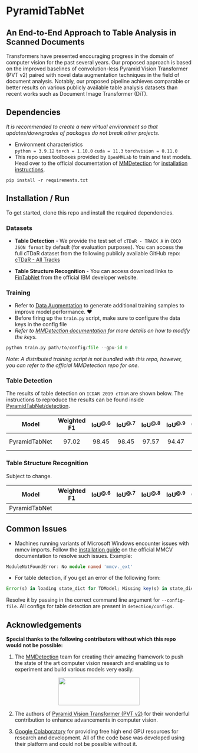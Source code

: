 # PyramidTabNet
## An End-to-End Approach to Table Analysis in Scanned Documents
Transformers have presented encouraging progress in the domain of computer vision for the past several years. Our proposed approach is based on the improved baselines of convolution-less Pyramid Vision Transformer (PVT v2) paired with novel data augmentation techniques in the field of document analysis. Notably, our proposed pipeline achieves comparable or better results on various publicly available table analysis datasets than recent works such as Document Image Transformer (DiT).

## Dependencies
*It is recommended to create a new virtual environment so that updates/downgrades of packages do not break other projects.*
- Environment characteristics
<br/>`python = 3.9.12` `torch = 1.10.0` `cuda = 11.3` `torchvision = 0.11.0`
- This repo uses toolboxes provided by `OpenMMLab` to train and test models. Head over to the official documentation of [MMDetection](https://github.com/open-mmlab/mmdetection) for [installation instructions](https://mmdetection.readthedocs.io/en/latest/get_started.html#installation).

```
pip install -r requirements.txt
```

## Installation / Run
To get started, clone this repo and install the required dependencies.

### Datasets
- **Table Detection** - We provide the test set of `cTDaR - TRACK A` in `COCO JSON format` by default (for evaluation purposes). You can access the full cTDaR dataset from the following publicly available GitHub repo: [cTDaR - All Tracks](https://github.com/cndplab-founder/ICDAR2019_cTDaR)

- **Table Structure Recognition** - You can access download links to [FinTabNet](https://developer.ibm.com/exchanges/data/all/fintabnet/) from the official IBM developer website.

### Training
- Refer to [Data Augmentation](https://github.com/muhd-umer/PyramidTabNet/tree/main/detection/augmentation) to generate additional training samples to improve model performance. ❤️
- Before firing up the `train.py` script, make sure to configure the data keys in the config file 
- *Refer to [MMDetection documentation](https://mmdetection.readthedocs.io/en/latest/2_new_data_model.html#train-with-customized-datasets) for more details on how to modify the keys.*
```python
python train.py path/to/config/file --gpu-id 0
```
*Note: A distributed training script is not bundled with this repo, however, you can refer to the official MMDetection repo for one.*

### Table Detection
The results of table detection on `ICDAR 2019 cTDaR` are shown below. The instructions to reproduce the results can be found inside [PyramidTabNet/detection](detection/README.md).

| Model |  Weighted F1 | IoU<sup>@.6</sup> | IoU<sup>@.7</sup> | IoU<sup>@.8</sup> | IoU<sup>@.9</sup> | Checkpoint |
|:---:|:---:|:---:|:---:|:---:|:---:|:---:|
| PyramidTabNet | 97.02 | 98.45 | 98.45 | 97.57 | 94.47 | [Weights (.pth)](https://drive.google.com/file/d/1DN_DSM-wb5izSoL7PkBirL3_R7y-tK1i/view?usp=share_link) |

### Table Structure Recognition
Subject to change.

| Model |  Weighted F1 | IoU<sup>@.6</sup> | IoU<sup>@.7</sup> | IoU<sup>@.8</sup> | IoU<sup>@.9</sup> | Checkpoint |
|:---:|:---:|:---:|:---:|:---:|:---:|:---:|
| PyramidTabNet | | | | | | |

## Common Issues
- Machines running variants of Microsoft Windows encounter issues with mmcv imports. Follow the [installation guide](https://mmcv.readthedocs.io/en/latest/get_started/installation.html) on the official MMCV documentation to resolve such issues. Example:

```TypeScript
ModuleNotFoundError: No module named 'mmcv._ext'
```

- For table detection, if you get an error of the following form:

```TypeScript
Error(s) in loading state_dict for TDModel; Missing key(s) in state_dict
```
Resolve it by passing in the correct command line argument for `--config-file`. All configs for table detection are present in `detection/configs`.

## Acknowledgements
**Special thanks to the following contributors without which this repo would not be possible:**
1. The [MMDetection](https://github.com/open-mmlab/mmdetection) team for creating their amazing framework to push the state of the art computer vision research and enabling us to experiment and build various models very easily.
<p align="center">
   <a href="https://github.com/open-mmlab/mmdetection"><img width="220" height="75" src="https://raw.githubusercontent.com/open-mmlab/mmdetection/master/resources/mmdet-logo.png"/></a>
</p>

2. The authors of [Pyramid Vision Transformer (PVT v2)](https://arxiv.org/pdf/2106.13797.pdf) for their wonderful contribution to enhance advancements in computer vision.

3. [Google Colaboratory](https://github.com/googlecolab) for providing free high end GPU resources for research and development. All of the code base was developed using their platform and could not be possible without it.
